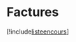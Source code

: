 # Factures

[!include[listeencours](factures.listeencours.autogen.md)]



















































































